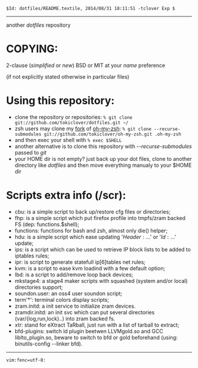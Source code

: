 `$Id: dotfiles/README.textile, 2014/08/31 18:11:51 -tclover Exp $`

---

another _dotfiles_ repository

# COPYING:

2-clause (*simplified* or *new*) BSD or MIT at your *name* preference

(if not explicitly stated otherwise in particular files)

# Using this repository:

* clone the repository or repositories: 
`% git clone git://github.com/tokiclover/dotfiles.git ~/`
* zsh users may clone my [fork][] of [oh-my-zsh][]: 
`% git clone --recurse-submodules git://github.com/tokiclover/oh-my-zsh.git .oh-my-zsh`
* and then exec your shell with `% exec $SHELL`
* another alternative is to clone this repository with *--recurse-submodules* passed to *git*
* your HOME dir is not empty? just back up your dot files, clone to another directory like *dotfiles* and then move everything manualy to your $HOME dir

# Scripts extra info (/scr):

* cbu: is a simple script to back up/restore cfg files or directories;
* fhp: is a simple script which put firefox profile into tmpfs/zram backed FS (dep: functions.$shell);
* functions: functions for bash and zsh, almost only die() helper;
* hdu: is a simple script which ease updating '$Header:...$' or '$Id:...$' update;
* ips: is a script which can be used to retrieve IP block lists to be added to iptables rules;
* ipr: is script to generate statefull ip[6]tables net rules;
* kvm: is a script to ease kvm loadind with a few default option;
* lbd: is a script to add/remove loop back devices;
* mkstage4: a stage4 maker scripts with squashed (system and/or local) directories support;
* soundon.user: an oss4 user soundon script;
* term'*': terminal colors display scripts;
* zram.initd: a init service to initialize zram devices.
* zramdir.initd: an init svc which can put several directories (var/{log,run,lock}..) into zram backed fs.
* xtr: stand for eXtract TaRball, just run with a list of tarball to extract;
* bfd-plugins: switch ld plugin beetwen LLVMgold.so and GCC liblto_plugin.so,
    beware to switch to bfd or gold beforehand (using: binutils-config --linker bfd).

[fork]: https://github.com/tokiclover/oh-my-zsh
[oh-my-zsh]: https://github.com/robbyrussell/oh-my-zsh

---
`vim:fenc=utf-8:`
